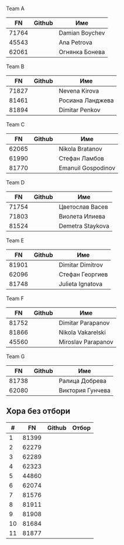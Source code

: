 Team A

| FN  | Github| Име|
|-----|----:| ---|
|71764||Damian Boychev ||45543|| Ana Petrova|
|62061||Огнянка Бонева	|

Team B

| FN  | Github | Име|
|-----|----:| ---|
|71827|| Nevena Kirova|
|81461|| Росиана Ланджева |
|81894||Dimitar Penkov|

Team C

| FN  | Github | Име|
|-----|----:| ---|
|62065||Nikola Bratanov|
|61990|| Стефан Ламбов |
|81770||Emanuil Gospodinov|

Team D

| FN  | Github | Име|
|-----|----:| ---|
|71754|| Цветослав Васев|
|71803|| Виолета Илиева |
|81524||Demetra Staykova|


Team E

| FN  | Github | Име|
|-----|----:| ---|
|81901||Dimitar Dimitrov|
|62096|| Стефан Георгиев |
|81748||Julieta Ignatova |

Team F

| FN  | Github | Име|
|-----|----:| ---|
|81752||Dimitar Parapanov|
|81866||Nikola Vakarelski	|
|45560|| Miroslav Parapanov|

Team G

| FN  | Github | Име|
|-----|----:| ---|
|81738|| Ралица Добрева |
|62080|| Виктория Гунчева |


Хора без отбори
---


|# | FN  | Github | Отбор|
|----|-----|----:|---|
|1|81399| | |
|2|62279| | |
|3|62289| | |
|4|62323| | |
|5|44860| | | 
|6|62074| | |
|7|81576| | |
|8|81911| | |
|9|81908| | |
|10|81684| | |
|11|81877| | |